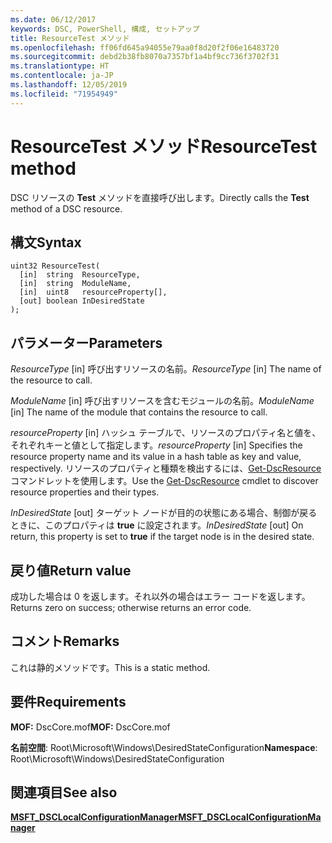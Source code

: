 ```yaml
---
ms.date: 06/12/2017
keywords: DSC, PowerShell, 構成, セットアップ
title: ResourceTest メソッド
ms.openlocfilehash: ff06fd645a94055e79aa0f8d20f2f06e16483720
ms.sourcegitcommit: debd2b38fb8070a7357bf1a4bf9cc736f3702f31
ms.translationtype: HT
ms.contentlocale: ja-JP
ms.lasthandoff: 12/05/2019
ms.locfileid: "71954949"
---
```

# <a name="resourcetest-method"></a><span data-ttu-id="537e2-103">ResourceTest メソッド</span><span class="sxs-lookup"><span data-stu-id="537e2-103">ResourceTest method</span></span>

<span data-ttu-id="537e2-104">DSC リソースの **Test** メソッドを直接呼び出します。</span><span class="sxs-lookup"><span data-stu-id="537e2-104">Directly calls the **Test** method of a DSC resource.</span></span>

## <a name="syntax"></a><span data-ttu-id="537e2-105">構文</span><span class="sxs-lookup"><span data-stu-id="537e2-105">Syntax</span></span>

```mof
uint32 ResourceTest(
  [in]  string  ResourceType,
  [in]  string  ModuleName,
  [in]  uint8   resourceProperty[],
  [out] boolean InDesiredState
);
```

## <a name="parameters"></a><span data-ttu-id="537e2-106">パラメーター</span><span class="sxs-lookup"><span data-stu-id="537e2-106">Parameters</span></span>

<span data-ttu-id="537e2-107">*ResourceType* \[in\] 呼び出すリソースの名前。</span><span class="sxs-lookup"><span data-stu-id="537e2-107">*ResourceType* \[in\] The name of the resource to call.</span></span>

<span data-ttu-id="537e2-108">*ModuleName* \[in\] 呼び出すリソースを含むモジュールの名前。</span><span class="sxs-lookup"><span data-stu-id="537e2-108">*ModuleName* \[in\] The name of the module that contains the resource to call.</span></span>

<span data-ttu-id="537e2-109">*resourceProperty* \[in\] ハッシュ テーブルで、リソースのプロパティ名と値を、それぞれキーと値として指定します。</span><span class="sxs-lookup"><span data-stu-id="537e2-109">*resourceProperty* \[in\] Specifies the resource property name and its value in a hash table as key and value, respectively.</span></span> <span data-ttu-id="537e2-110">リソースのプロパティと種類を検出するには、[Get-DscResource](/powershell/module/PSDesiredStateConfiguration/Get-DscResource) コマンドレットを使用します。</span><span class="sxs-lookup"><span data-stu-id="537e2-110">Use the [Get-DscResource](/powershell/module/PSDesiredStateConfiguration/Get-DscResource) cmdlet to discover resource properties and their types.</span></span>

<span data-ttu-id="537e2-111">*InDesiredState* \[out\] ターゲット ノードが目的の状態にある場合、制御が戻るときに、このプロパティは **true** に設定されます。</span><span class="sxs-lookup"><span data-stu-id="537e2-111">*InDesiredState* \[out\] On return, this property is set to **true** if the target node is in the desired state.</span></span>

## <a name="return-value"></a><span data-ttu-id="537e2-112">戻り値</span><span class="sxs-lookup"><span data-stu-id="537e2-112">Return value</span></span>

<span data-ttu-id="537e2-113">成功した場合は 0 を返します。それ以外の場合はエラー コードを返します。</span><span class="sxs-lookup"><span data-stu-id="537e2-113">Returns zero on success; otherwise returns an error code.</span></span>

## <a name="remarks"></a><span data-ttu-id="537e2-114">コメント</span><span class="sxs-lookup"><span data-stu-id="537e2-114">Remarks</span></span>

<span data-ttu-id="537e2-115">これは静的メソッドです。</span><span class="sxs-lookup"><span data-stu-id="537e2-115">This is a static method.</span></span>

## <a name="requirements"></a><span data-ttu-id="537e2-116">要件</span><span class="sxs-lookup"><span data-stu-id="537e2-116">Requirements</span></span>

<span data-ttu-id="537e2-117">**MOF:** DscCore.mof</span><span class="sxs-lookup"><span data-stu-id="537e2-117">**MOF:** DscCore.mof</span></span>

<span data-ttu-id="537e2-118">**名前空間**: Root\Microsoft\Windows\DesiredStateConfiguration</span><span class="sxs-lookup"><span data-stu-id="537e2-118">**Namespace**: Root\Microsoft\Windows\DesiredStateConfiguration</span></span>

## <a name="see-also"></a><span data-ttu-id="537e2-119">関連項目</span><span class="sxs-lookup"><span data-stu-id="537e2-119">See also</span></span>

[<span data-ttu-id="537e2-120">**MSFT_DSCLocalConfigurationManager**</span><span class="sxs-lookup"><span data-stu-id="537e2-120">**MSFT_DSCLocalConfigurationManager**</span></span>](msft-dsclocalconfigurationmanager.md)
